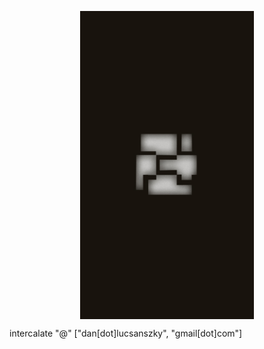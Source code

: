 <img src="images/privbg.png" style="width: 55%;
                                    display: block;
                                    margin-left: auto;
                                    margin-right: auto"/>

intercalate "@" ["dan[dot]lucsanszky", "gmail[dot]com"]
